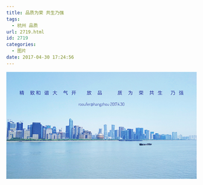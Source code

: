 ```yaml
---
title: 品质为荣 共生乃强
tags:
  - 杭州 品质
url: 2719.html
id: 2719
categories:
  - 图片
date: 2017-04-30 17:24:56
---
```


[![cof](/images/uploads/2017/05/精致和谐大气开放杭州.jpg)](/images/uploads/2017/05/精致和谐大气开放杭州.jpg)